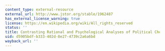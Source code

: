```yaml
---
content_type: external-resource
external_url: http://www.jstor.org/stable/1962487
has_external_license_warning: true
license: https://en.wikipedia.org/wiki/All_rights_reserved
status: ''
title: Contrasting Rational and Psychological Analyses of Political Choice
uid: d5905bdf-b333-402d-8e27-4739c2a6a6bd
wayback_url: ''
---
```

